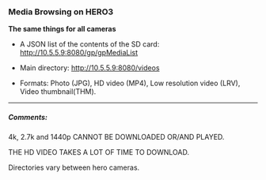 ### Media Browsing on HERO3

**The same things for all cameras**

* A JSON list of the contents of the SD card: http://10.5.5.9:8080/gp/gpMediaList

* Main directory: http://10.5.5.9:8080/videos

* Formats: Photo (JPG), HD video (MP4), Low resolution video (LRV), Video thumbnail(THM).

---

##### Comments:

4k, 2.7k and 1440p CANNOT BE DOWNLOADED OR/AND PLAYED.

THE HD VIDEO TAKES A LOT OF TIME TO DOWNLOAD.

Directories vary between hero cameras.

